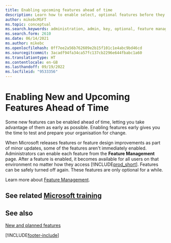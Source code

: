 ```yaml
---
title: Enabling upcoming features ahead of time
description: Learn how to enable select, optional features before they become mandatory.
author: mikebcMSFT
ms.topic: conceptual
ms.search.keywords: administration, admin, key, optional, feature management, early access, preview
ms.search.form: 2610
ms.date: 06/14/2021
ms.author: mikebc
ms.openlocfilehash: 0ff7ee2a56b762609e2b15f101c1e4abc9bd46cd
ms.sourcegitcommit: 3acadf94fa34ca57fc137cb2296e644fbabc1a60
ms.translationtype: HT
ms.contentlocale: en-GB
ms.lasthandoff: 09/19/2022
ms.locfileid: "9533356"
---
```

# <a name="enabling-new-and-upcoming-features-ahead-of-time"></a>Enabling New and Upcoming Features Ahead of Time

Some new features can be enabled ahead of time, letting you take advantage of them as early as possible. Enabling features early gives you the time to test and prepare your organisation for change.

When Microsoft releases features or feature design improvements as part of minor updates, some of the features aren't immediately enabled. Administrators can enable each feature from the **Feature Management** page. After a feature is enabled, it becomes available for all users on that environment no matter how they access [!INCLUDE[prod_short](includes/prod_short.md)]. Features can be safely turned off again. These features are only optional for a while.

Learn more about [Feature Management](/dynamics365/business-central/dev-itpro/administration/feature-management).  

## <a name="see-related-microsoft-training"></a>See related [Microsoft training](/training/modules/admin-online-dynamics-365-business-central/)

## <a name="see-also"></a>See also 

[New and planned features](/dynamics365-release-plan/2021wave1/)  


[!INCLUDE[footer-include](includes/footer-banner.md)]
